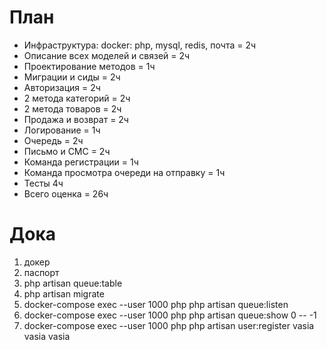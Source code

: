 # План
* Инфраструктура: docker: php, mysql, redis, почта = 2ч
* Описание всех моделей и связей = 2ч
* Проектирование методов = 1ч
* Миграции и сиды = 2ч
* Авторизация = 2ч
* 2 метода категорий = 2ч 
* 2 метода товаров = 2ч
* Продажа и возврат = 2ч
* Логирование = 1ч
* Очередь = 2ч
* Письмо и СМС = 2ч
* Команда регистрации = 1ч
* Команда просмотра очереди на отправку = 1ч
* Тесты 4ч
* Всего оценка = 26ч


# Дока
1. докер
2. паспорт
3. php artisan queue:table
4. php artisan migrate
5. docker-compose exec --user 1000 php php artisan queue:listen
6. docker-compose exec --user 1000 php php artisan queue:show 0 -- -1
7. docker-compose exec --user 1000 php php artisan user:register vasia vasia vasia